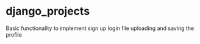 # django_projects

Basic functionality to implement
sign up
login 
file uploading and saving the profile
